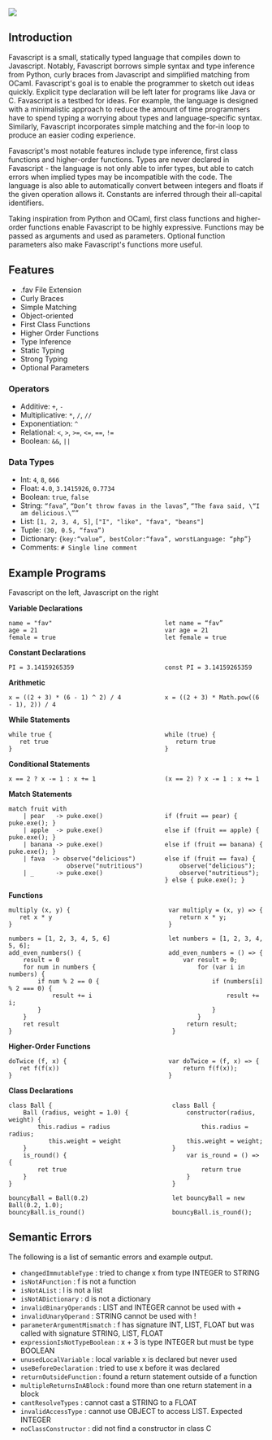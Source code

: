 [<img src="https://raw.githubusercontent.com/AnsonAdams/favascript/master/images/Favascript%20logo.png">](https://ansonadams.github.io/favascript/)

## Introduction

Favascript is a small, statically typed language that compiles down to Javascript. Notably, Favascript borrows simple syntax and type inference from Python, curly braces from Javascript and simplified matching from OCaml. Favascript's goal is to enable the programmer to sketch out ideas quickly. Explicit type declaration will be left later for programs like Java or C. Favascript is a testbed for ideas. For example, the language is designed with a minimalistic approach to reduce the amount of time programmers have to spend typing a worrying about types and language-specific syntax. Similarly, Favascript incorporates simple matching and the for-in loop to produce an easier coding experience.

Favascript's most notable features include type inference, first class functions and higher-order functions. Types are never declared in Favascript - the language is not only able to infer types, but able to catch errors when implied types may be incompatible with the code. The language is also able to automatically convert between integers and floats if the given operation allows it. Constants are inferred through their all-capital identifiers.

Taking inspiration from Python and OCaml, first class functions and higher-order functions enable Favascript to be highly expressive. Functions may be passed as arguments and used as parameters. Optional function parameters also make Favascript's functions more useful.

## Features
* .fav File Extension
* Curly Braces
* Simple Matching
* Object-oriented
* First Class Functions
* Higher Order Functions
* Type Inference
* Static Typing
* Strong Typing
* Optional Parameters

### Operators

* Additive: `+`, `-`
* Multiplicative: `*`, `/`, `//`
* Exponentiation: `^`
* Relational: `<`, `>`, `>=`, `<=`, `==`, `!=`
* Boolean: `&&`, `||`

### Data Types

* Int: `4`, `8`, `666`
* Float: `4.0`, `3.1415926`, `0.7734`
* Boolean: `true`, `false`
* String: `“fava”`, `“Don’t throw favas in the lavas”`, `“The fava said, \“I am delicious.\””`
* List: `[1, 2, 3, 4, 5]`, `["I", "like", "fava", "beans"]`
* Tuple: `(30, 0.5, “fava”)`
* Dictionary: `{key:“value”, bestColor:“fava”, worstLanguage: “php”}`
* Comments: `# Single line comment`

## Example Programs
Favascript on the left, Javascript on the right

__Variable Declarations__

```
name = "fav"                               let name = “fav”
age = 21                                   var age = 21
female = true                              let female = true
```

__Constant Declarations__

```
PI = 3.14159265359                         const PI = 3.14159265359
```

__Arithmetic__

```
x = ((2 + 3) * (6 - 1) ^ 2) / 4            x = ((2 + 3) * Math.pow((6 - 1), 2)) / 4
```

__While Statements__

```
while true {                               while (true) {
   ret true                                   return true
}                                          }
```

__Conditional Statements__

```
x == 2 ? x -= 1 : x += 1                   (x == 2) ? x -= 1 : x += 1
```

__Match Statements__

```
match fruit with                           
    | pear   -> puke.exe()                 if (fruit == pear) { puke.exe(); }
    | apple  -> puke.exe()                 else if (fruit == apple) { puke.exe(); }
    | banana -> puke.exe()                 else if (fruit == banana) { puke.exe(); }
    | fava  -> observe("delicious")        else if (fruit == fava) {
                observe("nutritious")          observe("delicious");
    | _      -> puke.exe()                     observe("nutritious");
                                           } else { puke.exe(); }
```

__Functions__

```
multiply (x, y) {                           var multiply = (x, y) => {
   ret x * y                                   return x * y;
}                                           }
```

```
numbers = [1, 2, 3, 4, 5, 6]                let numbers = [1, 2, 3, 4, 5, 6];
add_even_numbers() {                        add_even_numbers = () => {
    result = 0                                  var result = 0;
    for num in numbers {                            for (var i in numbers) {
        if num % 2 == 0 {                               if (numbers[i] % 2 === 0) {
            result += i                                     result += i;
        }                                               }
    }                                               }
    ret result                                   return result;
}                                            }
```

__Higher-Order Functions__

```
doTwice (f, x) {                            var doTwice = (f, x) => {
   ret f(f(x))                                  return f(f(x));
}                                           }
```

__Class Declarations__

```
class Ball {                                 class Ball {
    Ball (radius, weight = 1.0) {                constructor(radius, weight) {
    	this.radius = radius                         this.radius = radius;
	       this.weight = weight                  this.weight = weight;
    }                                        }
    is_round() {                                 var is_round = () => {
    	ret true                                     return true
    }                                            }
}                                            }

bouncyBall = Ball(0.2)                       let bouncyBall = new Ball(0.2, 1.0);
bouncyBall.is_round()                        bouncyBall.is_round();
```

## Semantic Errors

The following is a list of semantic errors and example output.

* `changedImmutableType` : tried to change x from type INTEGER to STRING
* `isNotAFunction` : f is not a function
* `isNotAList` : l is not a list
* `isNotADictionary` : d is not a dictionary
* `invalidBinaryOperands` : LIST and INTEGER cannot be used with +
* `invalidUnaryOperand` : STRING cannot be used with !
* `parameterArgumentMismatch` : f has signature INT, LIST, FLOAT but was called with signature STRING, LIST, FLOAT
* `expressionIsNotTypeBoolean` : x + 3 is type INTEGER but must be type BOOLEAN
* `unusedLocalVariable` : local variable x is declared but never used
* `useBeforeDeclaration` : tried to use x before it was declared
* `returnOutsideFunction` : found a return statement outside of a function
* `multipleReturnsInABlock` : found more than one return statement in a block
* `cantResolveTypes` : cannot cast a STRING to a FLOAT
* `invalidAccessType` : cannot use OBJECT to access LIST. Expected INTEGER
* `noClassConstructor` : did not find a constructor in class C
